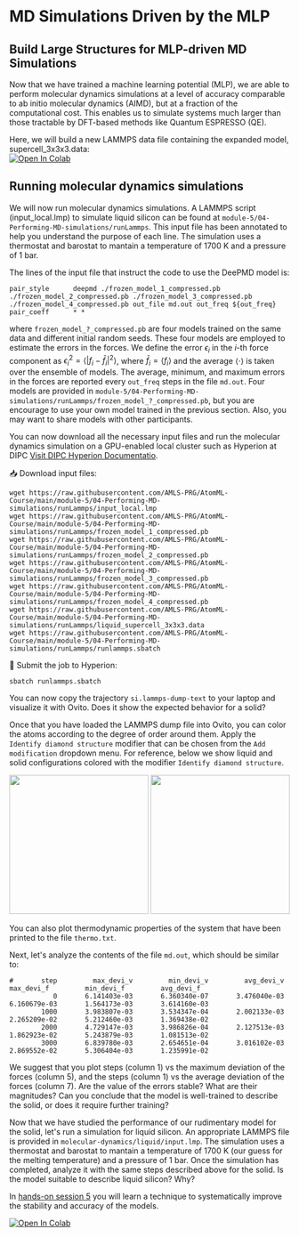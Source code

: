 # MD Simulations Driven by the MLP

## Build Large Structures for MLP-driven MD Simulations

Now that we have trained a machine learning potential (MLP), we are able to perform molecular dynamics simulations at a level of accuracy comparable to ab initio molecular dynamics (AIMD), but at a fraction of the computational cost.
This enables us to simulate systems much larger than those tractable by DFT-based methods like Quantum ESPRESSO (QE).

Here, we will build a new LAMMPS data file containing the expanded model, supercell_3x3x3.data:  
[![Open In Colab](https://colab.research.google.com/assets/colab-badge.svg)](https://colab.research.google.com/github/AMLS-PRG/AtomML-Course/blob/main/module-5/04-Performing-MD-simulations/small-data/build_large_structures.ipynb)

## Running molecular dynamics simulations

We will now run molecular dynamics simulations.
A LAMMPS script (input_local.lmp) to simulate liquid silicon can be found at ```module-5/04-Performing-MD-simulations/runLammps```.
This input file has been annotated to help you understand the purpose of each line.
The simulation uses a thermostat and barostat to mantain a temperature of 1700 K and a pressure of 1 bar.

The lines of the input file that instruct the code to use the DeePMD model is:
```
pair_style      deepmd ./frozen_model_1_compressed.pb ./frozen_model_2_compressed.pb ./frozen_model_3_compressed.pb ./frozen_model_4_compressed.pb out_file md.out out_freq ${out_freq}
pair_coeff      * *
```
where ```frozen_model_?_compressed.pb``` are four models trained on the same data and different initial random seeds.
These four models are employed to estimate the errors in the forces.
We define the error $\epsilon_i$ in the $i$-th force component as $\epsilon_i^2 = \langle | f_i-\bar{f}_i |^2 \rangle$, where $\bar{f}_i = \langle f_i \rangle$ and the average $\langle \cdot \rangle$ is taken over the ensemble of models.
The average, minimum, and maximum errors in the forces are reported every ```out_freq``` steps in the file ```md.out```.
Four models are provided in ```module-5/04-Performing-MD-simulations/runLammps/frozen_model_?_compressed.pb```, but you are encourage to use your own model trained in the previous section.
Also, you may want to share models with other participants.

You can now download all the necessary input files and run the molecular dynamics simulation on a GPU-enabled local cluster such as Hyperion at DIPC [Visit DIPC Hyperion Documentatio](https://scc.dipc.org/docs/).

📥 Download input files:
```
wget https://raw.githubusercontent.com/AMLS-PRG/AtomML-Course/main/module-5/04-Performing-MD-simulations/runLammps/input_local.lmp
wget https://raw.githubusercontent.com/AMLS-PRG/AtomML-Course/main/module-5/04-Performing-MD-simulations/runLammps/frozen_model_1_compressed.pb
wget https://raw.githubusercontent.com/AMLS-PRG/AtomML-Course/main/module-5/04-Performing-MD-simulations/runLammps/frozen_model_2_compressed.pb
wget https://raw.githubusercontent.com/AMLS-PRG/AtomML-Course/main/module-5/04-Performing-MD-simulations/runLammps/frozen_model_3_compressed.pb
wget https://raw.githubusercontent.com/AMLS-PRG/AtomML-Course/main/module-5/04-Performing-MD-simulations/runLammps/frozen_model_4_compressed.pb
wget https://raw.githubusercontent.com/AMLS-PRG/AtomML-Course/main/module-5/04-Performing-MD-simulations/runLammps/liquid_supercell_3x3x3.data
wget https://raw.githubusercontent.com/AMLS-PRG/AtomML-Course/main/module-5/04-Performing-MD-simulations/runLammps/runlammps.sbatch
```
🚀 Submit the job to Hyperion:
```
sbatch runlammps.sbatch
```
You can now copy the trajectory ```si.lammps-dump-text``` to your laptop and visualize it with Ovito.
Does it show the expected behavior for a solid?

Once that you have loaded the LAMMPS dump file into Ovito, you can color the atoms according to the degree of order around them.
Apply the ```Identify diamond structure``` modifier that can be chosen from the ```Add modification``` dropdown menu.
For reference, below we show liquid and solid configurations colored with the modifier ```Identify diamond structure```.

<p float="left">
  <img src="https://github.com/PabloPiaggi/Crystallization-of-Silicon/raw/master/si-liquid.png" width="250"> 
  <img src="https://github.com/PabloPiaggi/Crystallization-of-Silicon/raw/master/si-solid.png"  width="250">
</p>

You can also plot thermodynamic properties of the system that have been printed to the file ```thermo.txt```.

Next, let's analyze the contents of the file ```md.out```, which should be similar to:
```
#       step         max_devi_v         min_devi_v         avg_devi_v         max_devi_f         min_devi_f         avg_devi_f
           0       6.141403e-03       6.360340e-07       3.476040e-03       6.160679e-03       1.564173e-03       3.614160e-03
        1000       3.983807e-03       3.534347e-04       2.002133e-03       2.265209e-02       5.212460e-03       1.369438e-02
        2000       4.729147e-03       3.986826e-04       2.127513e-03       1.862923e-02       5.243879e-03       1.081513e-02
        3000       6.839780e-03       2.654651e-04       3.016102e-03       2.869552e-02       5.306404e-03       1.235991e-02
```
We suggest that you plot steps (column 1) vs the maximum deviation of the forces (column 5), and the steps (column 1) vs the average deviation of the forces (column 7).
Are the value of the errors stable? What are their magnitudes? Can you conclude that the model is well-trained to describe the solid, or does it require further training?

Now that we have studied the performance of our rudimentary model for the solid, let's run a simulation for liquid silicon.
An appropriate LAMMPS file is provided in ```molecular-dynamics/liquid/input.lmp```.
The simulation uses a thermostat and barostat to mantain a temperature of 1700 K (our guess for the melting temperature) and a pressure of 1 bar.
Once the simulation has completed, analyze it with the same steps described above for the solid.
Is the model suitable to describe liquid silicon? Why?

In [hands-on session 5](https://github.com/CSIprinceton/workshop-july-2023/tree/main/hands-on-sessions/day-2/5-active-learning) you will learn a technique to systematically improve the stability and accuracy of the models.


[![Open In Colab](https://colab.research.google.com/assets/colab-badge.svg)](https://colab.research.google.com/github/AMLS-PRG/AtomML-Course/blob/main/module-5/04-Performing%20MD%20simulations/run_lammps.ipynb)
